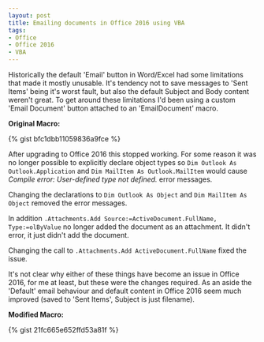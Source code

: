 ```yaml
---
layout: post
title: Emailing documents in Office 2016 using VBA
tags:
- Office
- Office 2016
- VBA
---
```

Historically the default 'Email' button in Word/Excel had some limitations that made it mostly unusable. 
It's tendency not to save messages to 'Sent Items' being it's worst fault, but also the default Subject and Body content weren't great.
To get around these limitations I'd been using a custom 'Email Document' button attached to an 'EmailDocument' macro.

**Original Macro:**

{% gist bfc1dbb11059836a9fce %}

After upgrading to Office 2016 this stopped working. For some reason it was no longer possible to explicitly declare object types 
so `Dim Outlook As Outlook.Application` and `Dim MailItem As Outlook.MailItem` would cause *Compile error: User-defined type not defined.* error messages.

Changing the declarations to `Dim Outlook As Object` and `Dim MailItem As Object` removed the error messages.

In addition `.Attachments.Add Source:=ActiveDocument.FullName, Type:=olByValue` no longer added the document as an attachment. 
It didn't error, it just didn't add the document.

Changing the call to `.Attachments.Add ActiveDocument.FullName` fixed the issue.

It's not clear why either of these things have become an issue in Office 2016, for me at least, but these were the changes required.
As an aside the 'Default' email behaviour and default content in Office 2016 seem much improved (saved to 'Sent Items', Subject is just filename).

**Modified Macro:**

{% gist 21fc665e652ffd53a81f %}
